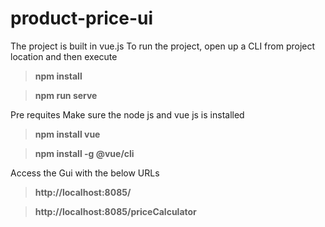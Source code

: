 # product-price-ui

The project is built in vue.js
To run the project, open up a CLI from project location and then execute
>**npm install**

>**npm run serve**

Pre requites
Make sure the node js and vue js is installed
>**npm install vue**


>**npm install -g @vue/cli**

Access the Gui with the below URLs
>**http://localhost:8085/**

>**http://localhost:8085/priceCalculator**
